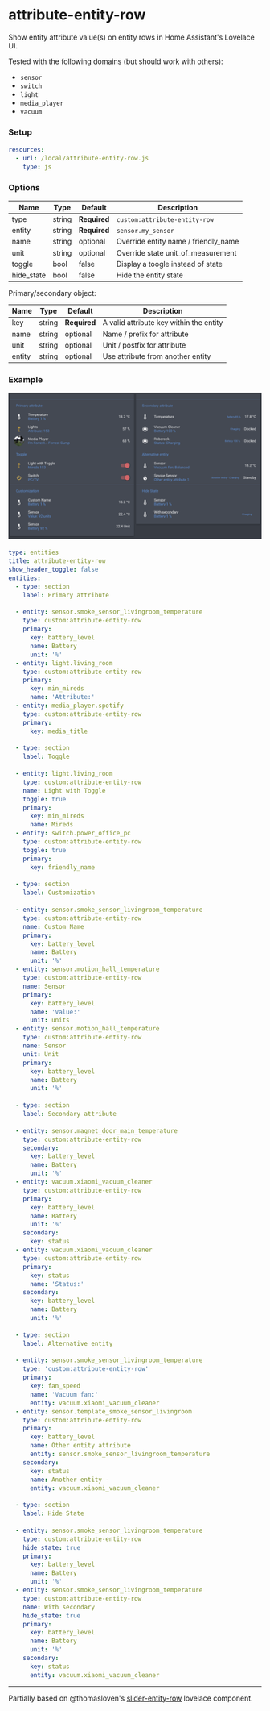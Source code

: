 # attribute-entity-row
Show entity attribute value(s) on entity rows in Home Assistant's Lovelace UI.

Tested with the following domains (but should work with others):

- `sensor`
- `switch`
- `light`
- `media_player`
- `vacuum`

### Setup

```yaml
resources:
  - url: /local/attribute-entity-row.js
    type: js
```

### Options

| Name | Type | Default | Description
| ---- | ---- | ------- | -----------
| type | string | **Required** | `custom:attribute-entity-row`
| entity | string | **Required** | `sensor.my_sensor`
| name | string | optional | Override entity name / friendly_name
| unit | string | optional | Override state unit_of_measurement
| toggle | bool | false | Display a toogle instead of state
| hide_state | bool | false | Hide the entity state

Primary/secondary object:

| Name | Type | Default | Description
| ---- | ---- | ------- | -----------
| key  | string | **Required** | A valid attribute key within the entity
| name | string | optional | Name / prefix for attribute
| unit | string | optional | Unit / postfix for attribute
| entity | string | optional | Use attribute from another entity

### Example

![attribute-entity-row](https://raw.githubusercontent.com/benct/lovelace-attribute-entity-row/master/example.png)

```yaml
type: entities
title: attribute-entity-row
show_header_toggle: false
entities:
  - type: section
    label: Primary attribute

  - entity: sensor.smoke_sensor_livingroom_temperature
    type: custom:attribute-entity-row
    primary:
      key: battery_level
      name: Battery
      unit: '%'
  - entity: light.living_room
    type: custom:attribute-entity-row
    primary:
      key: min_mireds
      name: 'Attribute:'
  - entity: media_player.spotify
    type: custom:attribute-entity-row
    primary:
      key: media_title

  - type: section
    label: Toggle

  - entity: light.living_room
    type: custom:attribute-entity-row
    name: Light with Toggle
    toggle: true
    primary:
      key: min_mireds
      name: Mireds
  - entity: switch.power_office_pc
    type: custom:attribute-entity-row
    toggle: true
    primary:
      key: friendly_name

  - type: section
    label: Customization

  - entity: sensor.smoke_sensor_livingroom_temperature
    type: custom:attribute-entity-row
    name: Custom Name
    primary:
      key: battery_level
      name: Battery
      unit: '%'
  - entity: sensor.motion_hall_temperature
    type: custom:attribute-entity-row
    name: Sensor
    primary:
      key: battery_level
      name: 'Value:'
      unit: units
  - entity: sensor.motion_hall_temperature
    type: custom:attribute-entity-row
    name: Sensor
    unit: Unit
    primary:
      key: battery_level
      name: Battery
      unit: '%'

  - type: section
    label: Secondary attribute

  - entity: sensor.magnet_door_main_temperature
    type: custom:attribute-entity-row
    secondary:
      key: battery_level
      name: Battery
      unit: '%'
  - entity: vacuum.xiaomi_vacuum_cleaner
    type: custom:attribute-entity-row
    primary:
      key: battery_level
      name: Battery
      unit: '%'
    secondary:
      key: status
  - entity: vacuum.xiaomi_vacuum_cleaner
    type: custom:attribute-entity-row
    primary:
      key: status
      name: 'Status:'
    secondary:
      key: battery_level
      name: Battery
      unit: '%'

  - type: section
    label: Alternative entity

  - entity: sensor.smoke_sensor_livingroom_temperature
    type: 'custom:attribute-entity-row'
    primary:
      key: fan_speed
      name: 'Vacuum fan:'
      entity: vacuum.xiaomi_vacuum_cleaner
  - entity: sensor.template_smoke_sensor_livingroom
    type: custom:attribute-entity-row
    primary:
      key: battery_level
      name: Other entity attribute
      entity: sensor.smoke_sensor_livingroom_temperature
    secondary:
      key: status
      name: Another entity -
      entity: vacuum.xiaomi_vacuum_cleaner

  - type: section
    label: Hide State

  - entity: sensor.smoke_sensor_livingroom_temperature
    type: custom:attribute-entity-row
    hide_state: true
    primary:
      key: battery_level
      name: Battery
      unit: '%'
  - entity: sensor.smoke_sensor_livingroom_temperature
    type: custom:attribute-entity-row
    name: With secondary
    hide_state: true
    primary:
      key: battery_level
      name: Battery
      unit: '%'
    secondary:
      key: status
      entity: vacuum.xiaomi_vacuum_cleaner
```

---

Partially based on @thomasloven's [slider-entity-row](https://github.com/thomasloven/lovelace-slider-entity-row) lovelace component.
